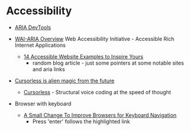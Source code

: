 # Accessibility

* [ARIA DevTools](https://chromewebstore.google.com/detail/aria-devtools/dneemiigcbbgbdjlcdjjnianlikimpck)

* [WAI-ARIA Overview](https://www.w3.org/WAI/standards-guidelines/aria/) Web Accessibility Initiative - Accessible Rich Internet Applications
    * [14 Accessible Website Examples to Inspire Yours](https://blog.hubspot.com/website/accessible-website-examples)
        * random blog article - just some pointers at some notable sites and aria links
* [Cursorless is alien magic from the future](https://xeiaso.net/notes/cursorless-alien-magic/)
    * [Cursorless](https://marketplace.visualstudio.com/items?itemName=pokey.cursorless) - Structural voice coding at the speed of thought


* Browser with keyboard
    * [A Small Change To Improve Browsers for Keyboard Navigation](https://b.43z.one/2025-07-22/)
        * Press 'enter' follows the highlighted link
